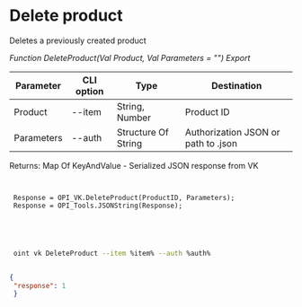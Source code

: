 ﻿---
sidebar_position: 6
---

# Delete product
 Deletes a previously created product


*Function DeleteProduct(Val Product, Val Parameters = "") Export*

 | Parameter | CLI option | Type | Destination |
 |-|-|-|-|
 | Product | --item | String, Number | Product ID |
 | Parameters | --auth | Structure Of String | Authorization JSON or path to .json |

 
 Returns: Map Of KeyAndValue - Serialized JSON response from VK

```bsl title="Code example"
	
 
 Response = OPI_VK.DeleteProduct(ProductID, Parameters);
 Response = OPI_Tools.JSONString(Response);
 
 
	
```

```sh title="CLI command example"
 
 oint vk DeleteProduct --item %item% --auth %auth%


```


```json title="Result"

{
 "response": 1
 }

```
